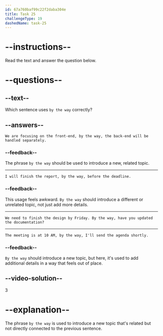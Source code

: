 ```yaml
---
id: 67a760baf99c22f2daba304e
title: Task 25
challengeType: 19
dashedName: task-25
---
```


# --instructions--

Read the text and answer the question below.

# --questions--

## --text--

Which sentence uses `by the way` correctly?

## --answers--

`We are focusing on the front-end, by the way, the back-end will be handled separately.`

### --feedback--

The phrase `by the way` should be used to introduce a new, related topic.

---

`I will finish the report, by the way, before the deadline.`

### --feedback--

This usage feels awkward. `By the way` should introduce a different or unrelated topic, not just add more details.

---

`We need to finish the design by Friday. By the way, have you updated the documentation?`

---

`The meeting is at 10 AM, by the way, I'll send the agenda shortly.`

### --feedback--

`By the way` should introduce a new topic, but here, it's used to add additional details in a way that feels out of place.

## --video-solution--

3

# --explanation--

The phrase `by the way` is used to introduce a new topic that's related but not directly connected to the previous sentence.

